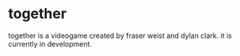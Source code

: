 together
========

together is a videogame created by fraser weist and dylan clark. it is currently in development.
